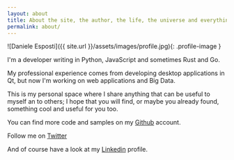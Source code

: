 ```yaml
---
layout: about
title: About the site, the author, the life, the universe and everything more.
permalink: about/
---
```


![Daniele Esposti]({{ site.url }}/assets/images/profile.jpg){: .profile-image }

I'm a developer writing in Python, JavaScript and sometimes Rust and Go.

My professional experience comes from developing desktop applications in Qt, but now I'm working on web applications and Big Data.

This is my personal space where I share anything that can be useful to myself an to others; I hope that you will find, or maybe you already found, something cool and useful for you too.

You can find more code and samples on my <span class="genericon genericon-github"></span> [Github](https://github.com/expobrain) account.

Follow me on <span class="genericon genericon-twitter"></span> [Twitter](https://twitter.com/expobrain)

And of course have a look at my <span class="genericon genericon-linkedin"></span> [Linkedin](https://www.linkedin.com/in/danieleesposti) profile.
